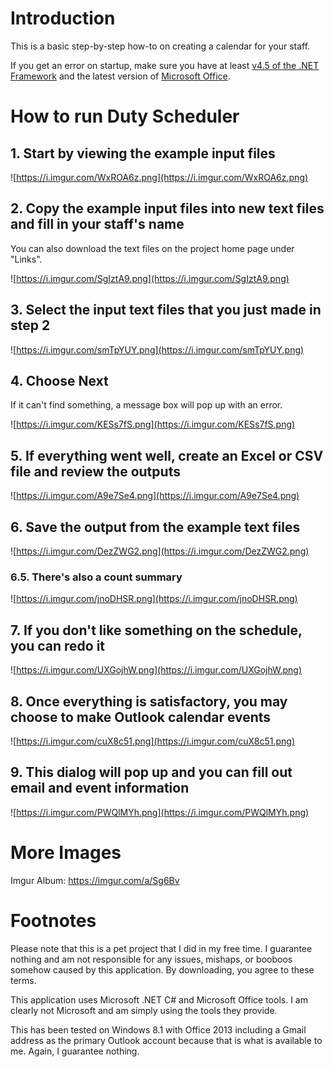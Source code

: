 # Introduction #

This is a basic step-by-step how-to on creating a calendar for your staff.

If you get an error on startup, make sure you have at least [v4.5 of the .NET Framework](http://www.microsoft.com/en-us/download/details.aspx?id=30653) and the latest version of [Microsoft Office](https://office.microsoft.com).

# How to run Duty Scheduler #
## 1. Start by viewing the example input files ##
![https://i.imgur.com/WxROA6z.png](https://i.imgur.com/WxROA6z.png)


## 2. Copy the example input files into new text files and fill in your staff's name ##
You can also download the text files on the project home page under "Links".

![https://i.imgur.com/SgIztA9.png](https://i.imgur.com/SgIztA9.png)


## 3. Select the input text files that you just made in step 2 ##
![https://i.imgur.com/smTpYUY.png](https://i.imgur.com/smTpYUY.png)


## 4. Choose Next ##

If it can't find something, a message box will pop up with an error.

![https://i.imgur.com/KESs7fS.png](https://i.imgur.com/KESs7fS.png)


## 5. If everything went well, create an Excel or CSV file and review the outputs ##
![https://i.imgur.com/A9e7Se4.png](https://i.imgur.com/A9e7Se4.png)


## 6. Save the output from the example text files ##
![https://i.imgur.com/DezZWG2.png](https://i.imgur.com/DezZWG2.png)


### 6.5. There's also a count summary ###
![https://i.imgur.com/jnoDHSR.png](https://i.imgur.com/jnoDHSR.png)


## 7. If you don't like something on the schedule, you can redo it ##
![https://i.imgur.com/UXGojhW.png](https://i.imgur.com/UXGojhW.png)


## 8. Once everything is satisfactory, you may choose to make Outlook calendar events ##
![https://i.imgur.com/cuX8c51.png](https://i.imgur.com/cuX8c51.png)


## 9. This dialog will pop up and you can fill out email and event information ##
![https://i.imgur.com/PWQlMYh.png](https://i.imgur.com/PWQlMYh.png)



# More Images #
Imgur Album: https://imgur.com/a/Sg6Bv


# Footnotes #
Please note that this is a pet project that I did in my free time. I guarantee nothing and am not responsible for any issues, mishaps, or booboos somehow caused by this application. By downloading, you agree to these terms.

This application uses Microsoft .NET C# and Microsoft Office tools. I am clearly not Microsoft and am simply using the tools they provide.

This has been tested on Windows 8.1 with Office 2013 including a Gmail address as the primary Outlook account because that is what is available to me. Again, I guarantee nothing.